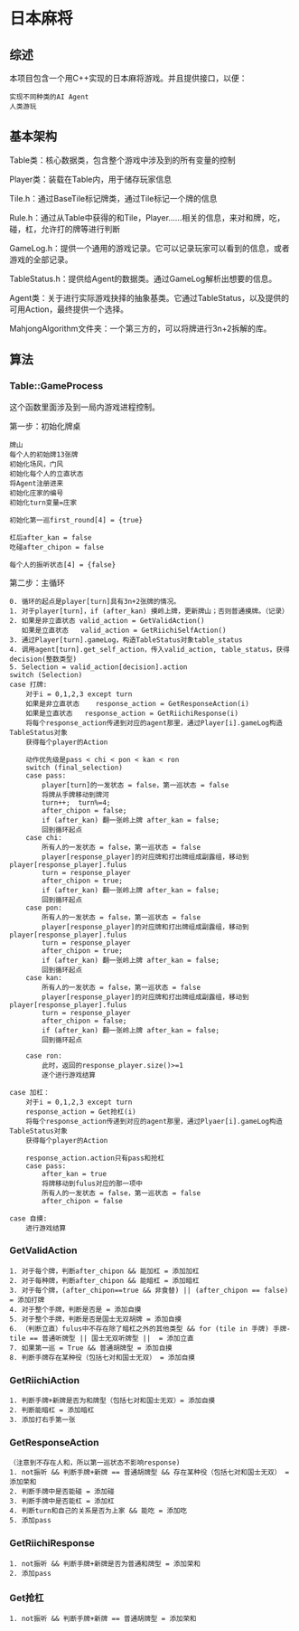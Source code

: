 ﻿# 日本麻将

## 综述

本项目包含一个用C++实现的日本麻将游戏。并且提供接口，以便：
	
	实现不同种类的AI Agent
	人类游玩

## 基本架构

Table类：核心数据类，包含整个游戏中涉及到的所有变量的控制

Player类：装载在Table内，用于储存玩家信息

Tile.h：通过BaseTile标记牌类，通过Tile标记一个牌的信息

Rule.h：通过从Table中获得的和Tile，Player……相关的信息，来对和牌，吃，碰，杠，允许打的牌等进行判断

GameLog.h：提供一个通用的游戏记录。它可以记录玩家可以看到的信息，或者游戏的全部记录。

TableStatus.h：提供给Agent的数据类。通过GameLog解析出想要的信息。

Agent类：关于进行实际游戏抉择的抽象基类。它通过TableStatus，以及提供的可用Action，最终提供一个选择。

MahjongAlgorithm文件夹：一个第三方的，可以将牌进行3n+2拆解的库。

## 算法

### Table::GameProcess

这个函数里面涉及到一局内游戏进程控制。

第一步：初始化牌桌

	牌山
	每个人的初始牌13张牌
	初始化场风，门风
	初始化每个人的立直状态
	将Agent注册进来
	初始化庄家的编号
	初始化turn变量=庄家

	初始化第一巡first_round[4] = {true}
	
	杠后after_kan = false
	吃碰after_chipon = false
	
	每个人的振听状态[4] = {false}

第二步：主循环

	0. 循环的起点是player[turn]具有3n+2张牌的情况。
	1. 对于player[turn]，if (after_kan) 摸岭上牌，更新牌山；否则普通摸牌。（记录）
	2. 如果是非立直状态 valid_action = GetValidAction()
	   如果是立直状态   valid_action = GetRiichiSelfAction()
	3. 通过Player[turn].gameLog，构造TableStatus对象table_status
	4. 调用agent[turn].get_self_action，传入valid_action, table_status，获得decision(整数类型)
	5. Selection = valid_action[decision].action
	switch (Selection)
	case 打牌:
		对于i = 0,1,2,3 except turn
		如果是非立直状态	response_action = GetResponseAction(i)
		如果是立直状态   response_action = GetRiichiResponse(i)
		将每个response_action传递到对应的agent那里，通过Player[i].gameLog构造TableStatus对象
		获得每个player的Action

		动作优先级是pass < chi < pon < kan < ron
		switch (final_selection)
		case pass:
			player[turn]的一发状态 = false，第一巡状态 = false
			将牌从手牌移动到牌河			
			turn++;  turn%=4; 
			after_chipon = false;
			if (after_kan) 翻一张岭上牌 after_kan = false;
			回到循环起点
		case chi:
			所有人的一发状态 = false，第一巡状态 = false
			player[response_player]的对应牌和打出牌组成副露组，移动到player[response_player].fulus
			turn = response_player
			after_chipon = true;
			if (after_kan) 翻一张岭上牌 after_kan = false;
			回到循环起点
		case pon:
			所有人的一发状态 = false，第一巡状态 = false
			player[response_player]的对应牌和打出牌组成副露组，移动到player[response_player].fulus
			turn = response_player
			after_chipon = true;			
			if (after_kan) 翻一张岭上牌 after_kan = false;
			回到循环起点
		case kan:
			所有人的一发状态 = false，第一巡状态 = false
			player[response_player]的对应牌和打出牌组成副露组，移动到player[response_player].fulus
			turn = response_player
			after_chipon = false;
			if (after_kan) 翻一张岭上牌 after_kan = false;
			回到循环起点

		case ron:
			此时，返回的response_player.size()>=1
			逐个进行游戏结算

	case 加杠：
		对于i = 0,1,2,3 except turn
		response_action = Get抢杠(i)
		将每个response_action传递到对应的agent那里，通过Plyaer[i].gameLog构造TableStatus对象
		获得每个player的Action

		response_action.action只有pass和抢杠
		case pass:
			after_kan = true
			将牌移动到fulus对应的那一项中
			所有人的一发状态 = false，第一巡状态 = false
			after_chipon = false

	case 自摸:
		进行游戏结算

### GetValidAction

	1. 对于每个牌，判断after_chipon && 能加杠 = 添加加杠
	2. 对于每种牌，判断after_chipon && 能暗杠 = 添加暗杠
	3. 对于每个牌，(after_chipon==true && 非食替) || (after_chipon == false) = 添加打牌
	4. 对于整个手牌，判断是否是 = 添加自摸
	5. 对于整个手牌，判断是否是国士无双胡牌 = 添加自摸
	6. （判断立直）fulus中不存在除了暗杠之外的其他类型 && for (tile in 手牌) 手牌-tile == 普通听牌型 || 国士无双听牌型 ||  = 添加立直
	7. 如果第一巡 = True && 普通胡牌型 = 添加自摸
	8. 判断手牌存在某种役（包括七对和国士无双） = 添加自摸

### GetRiichiAction

	1. 判断手牌+新牌是否为和牌型（包括七对和国士无双）= 添加自摸
	2. 判断能暗杠 = 添加暗杠
	3. 添加打右手第一张

### GetResponseAction
	（注意到不存在人和，所以第一巡状态不影响response)
	1. not振听 && 判断手牌+新牌 == 普通胡牌型 && 存在某种役（包括七对和国士无双） = 添加荣和
	2. 判断手牌中是否能碰 = 添加碰
	3. 判断手牌中是否能杠 = 添加杠
	4. 判断turn和自己的关系是否为上家 && 能吃 = 添加吃
	5. 添加pass

### GetRiichiResponse
	1. not振听 && 判断手牌+新牌是否为普通和牌型 = 添加荣和
	2. 添加pass

### Get抢杠
	1. not振听 && 判断手牌+新牌 == 普通胡牌型 = 添加荣和